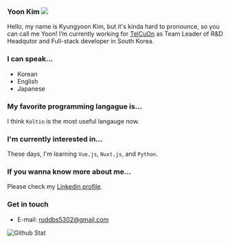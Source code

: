 ### Yoon Kim ![](https://www.codewars.com/users/pemassi/badges/micro)
Hello, my name is Kyungyoon Kim, but it's kinda hard to pronounce, so you can call me Yoon!
I’m currently working for [TelCuOn](https://www.telcuon.com) as Team Leader of R&D Headqutor and Full-stack developer in South Korea.

### I can speak...
- Korean
- English
- Japanese

### My favorite programming langague is...
I think `Koltin` is the most useful langauge now.

### I'm currently interested in...
These days, I'm learning `Vue.js`, `Nuxt.js`, and `Python`. 

### If you wanna know more about me...
Please check my [Linkedin profile](https://www.linkedin.com/in/kyungyoon-kim-2aa216133/). 

### Get in touch
- E-mail: ruddbs5302@gmail.com

![Github Stat](https://github-readme-stats.vercel.app/api?username=pemassi&show_icons=true)
